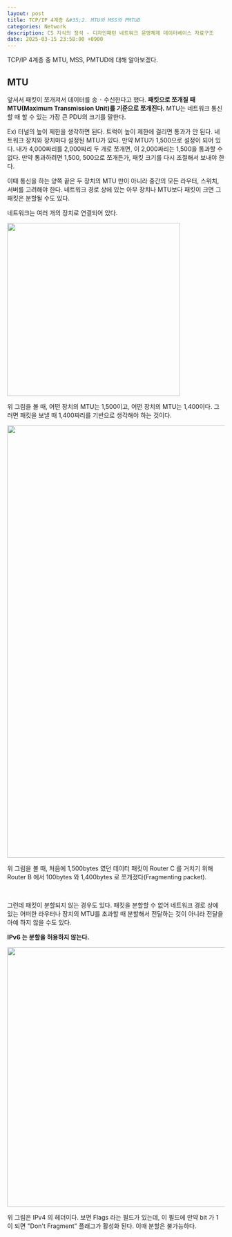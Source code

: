 ```yaml
---
layout: post
title: TCP/IP 4계층 &#35;2. MTU와 MSS와 PMTUD
categories: Network
description: CS 지식의 정석 - 디자인패턴 네트워크 운영체제 데이터베이스 자료구조
date: 2025-03-15 23:58:00 +0900
---
```

TCP/IP 4계층 중 MTU, MSS, PMTUD에 대해 알아보겠다.

## MTU

앞서서 패킷이 쪼개져서 데이터를 송 ･ 수신한다고 했다. <b>패킷으로 쪼개질 때 MTU(Maximum Transmission Unit)를 기준으로 쪼개진다.</b> MTU는 네트워크 통신할 때 할 수 있는 가장 큰 PDU의 크기를 말한다. 

Ex&#41; 터널의 높이 제한을 생각하면 된다. 트럭이 높이 제한에 걸리면 통과가 안 된다. 네트워크 장치와 장치마다 설정된 MTU가 있다. 만약 MTU가 1,500으로 설정이 되어 있다. 내가 4,000짜리를 2,000짜리 두 개로 쪼개면, 이 2,000짜리는 1,500을 통과할 수 없다. 만약 통과하려면 1,500, 500으로 쪼개든가, 패킷 크기를 다시 조절해서 보내야 한다.

이때 통신을 하는 양쪽 끝은 두 장치의 MTU 만이 아니라 중간의 모든 라우터, 스위치, 서버를 고려해야 한다. 네트워크 경로 상에 있는 아무 장치나 MTU보다 패킷이 크면 그 패킷은 분할될 수도 있다.

네트워크는 여러 개의 장치로 연결되어 있다.

<img src="https://github.com/user-attachments/assets/c4704d34-fdf1-4f22-bf17-9b4d4ea4529b" width="400px" />

위 그림을 볼 때, 어떤 장치의 MTU는 1,500이고, 어떤 장치의 MTU는 1,400이다. 그러면 패킷을 보낼 때 1,400짜리를 기반으로 생각해야 하는 것이다.

<img src="https://github.com/user-attachments/assets/a1de25fb-e9eb-4945-ba1b-e8d62697c902" width="1000px" />

위 그림을 볼 때, 처음에 1,500bytes 였던 데이터 패킷이 Router C 를 거치기 위해 Router B 에서 100bytes 와 1,400bytes 로 쪼개졌다(Fragmenting packet).

<br>

그런데 패킷이 분할되지 않는 경우도 있다. 패킷을 분할할 수 없어 네트워크 경로 상에 있는 어떠한 라우터나 장치의 MTU를 초과할 때 분할해서 전달하는 것이 아니라 전달을 아예 하지 않을 수도 있다.

<b>IPv6 는 분할을 허용하지 않는다.</b>

<img src="https://github.com/user-attachments/assets/e101d488-5f1e-4b2f-857a-cd71f4755e0c" width="600px" />

위 그림은 IPv4 의 헤더이다. 보면 Flags 라는 필드가 있는데, 이 필드에 만약 bit 가 1 이 되면 "Don't Fragment" 플래그가 활성화 된다. 이때 분할은 불가능하다.

